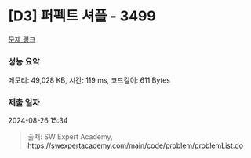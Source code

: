 # [D3] 퍼펙트 셔플 - 3499 

[문제 링크](https://swexpertacademy.com/main/code/problem/problemDetail.do?contestProbId=AWGsRbk6AQIDFAVW) 

### 성능 요약

메모리: 49,028 KB, 시간: 119 ms, 코드길이: 611 Bytes

### 제출 일자

2024-08-26 15:34



> 출처: SW Expert Academy, https://swexpertacademy.com/main/code/problem/problemList.do